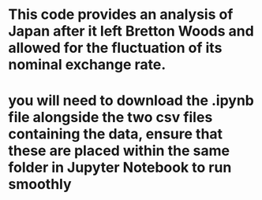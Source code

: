 # This code provides an analysis of Japan after it left Bretton Woods and allowed for the fluctuation of its nominal exchange rate.
# you will need to download the .ipynb file alongside the two csv files containing the data, ensure that these are placed within the same folder in Jupyter Notebook to run smoothly
